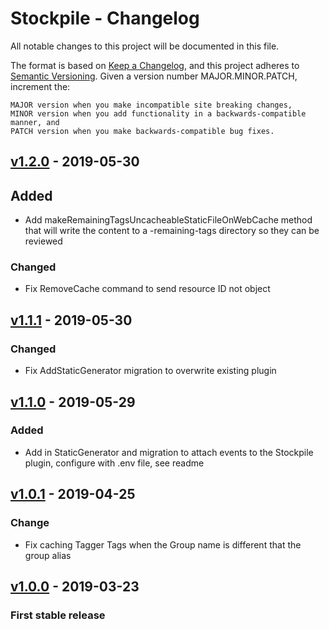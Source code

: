 # Stockpile - Changelog
All notable changes to this project will be documented in this file.

The format is based on [Keep a Changelog](https://keepachangelog.com/en/1.0.0/),
and this project adheres to [Semantic Versioning](https://semver.org/spec/v2.0.0.html).
Given a version number MAJOR.MINOR.PATCH, increment the:

    MAJOR version when you make incompatible site breaking changes,
    MINOR version when you add functionality in a backwards-compatible manner, and
    PATCH version when you make backwards-compatible bug fixes.

## [v1.2.0](https://github.com/LippertComponents/Stockpile/compare/v1.1.1...master) - 2019-05-30
## Added 
-  Add makeRemainingTagsUncacheableStaticFileOnWebCache method that will write the content to a -remaining-tags directory so they can be reviewed

### Changed
- Fix RemoveCache command to send resource ID not object

## [v1.1.1](https://github.com/LippertComponents/Stockpile/compare/v1.0.1...v1.1.0) - 2019-05-30
### Changed
- Fix AddStaticGenerator migration to overwrite existing plugin 

## [v1.1.0](https://github.com/LippertComponents/Stockpile/compare/v1.0.1...v1.1.0) - 2019-05-29
### Added
- Add in StaticGenerator and migration to attach events to the Stockpile plugin, configure with .env file, see readme

## [v1.0.1](https://github.com/LippertComponents/Stockpile/compare/v1.0.0...v1.0.1) - 2019-04-25
### Change
-  Fix caching Tagger Tags when the Group name is different that the group alias

## [v1.0.0](https://github.com/LippertComponents/Stockpile/releases/tag/v1.0.0) - 2019-03-23
### First stable release
